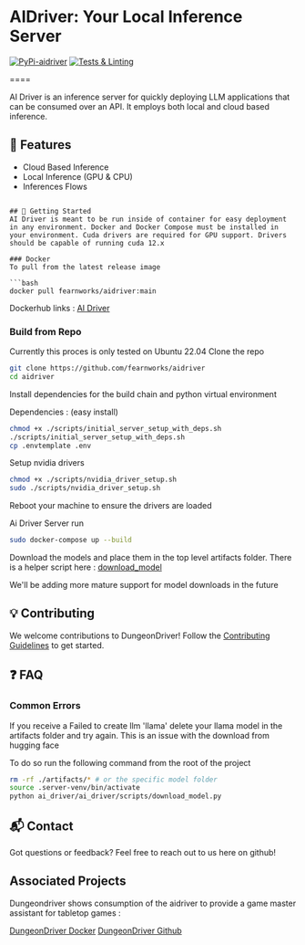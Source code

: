 # AIDriver: Your Local Inference Server
[![PyPi-aidriver](https://github.com/fearnworks/aidriver/actions/workflows/python-publish.yml/badge.svg?event=workflow_dispatch)](https://github.com/fearnworks/aidriver/actions/workflows/python-publish.yml)
[![Tests & Linting](https://github.com/fearnworks/aidriver/actions/workflows/pytest.yml/badge.svg)](https://github.com/fearnworks/aidriver/actions/workflows/pytest.yml)


====

AI Driver is an inference server for quickly deploying LLM applications that can be consumed over an API. It employs both local and cloud based inference.  

## 🌟 Features
- Cloud Based Inference
- Local Inference (GPU & CPU)
- Inferences Flows
```

## 🚀 Getting Started
AI Driver is meant to be run inside of container for easy deployment in any environment. Docker and Docker Compose must be installed in your environment. Cuda drivers are required for GPU support. Drivers should be capable of running cuda 12.x

### Docker
To pull from the latest release image

```bash
docker pull fearnworks/aidriver:main
```

Dockerhub links :
[AI Driver](https://hub.docker.com/repository/docker/fearnworks/aidriver/general)
### Build from Repo
Currently this proces is only tested on Ubuntu 22.04
Clone the repo

```bash
git clone https://github.com/fearnworks/aidriver
cd aidriver
```

Install dependencies for the build chain and python virtual environment

Dependencies : (easy install)
```bash
chmod +x ./scripts/initial_server_setup_with_deps.sh
./scripts/initial_server_setup_with_deps.sh
cp .envtemplate .env
```

Setup nvidia drivers

```bash
chmod +x ./scripts/nvidia_driver_setup.sh
sudo ./scripts/nvidia_driver_setup.sh
```

Reboot your machine to ensure the drivers are loaded

Ai Driver Server run
```bash
sudo docker-compose up --build
```

Download the models and place them in the top level artifacts folder. There is a helper script here :
[download_model](ai_driver/ai_driver/scripts/download_model.py)

We'll be adding more mature support for model downloads in the future

## 💡 Contributing

We welcome contributions to DungeonDriver! Follow the [Contributing Guidelines](./CONTRIBUTING.md) to get started.

## ❓ FAQ

### Common Errors
If you receive a Failed to create llm 'llama' delete your llama model in the artifacts folder and try again. This is an issue with the download from hugging face

To do so run the following command from the root of the project
```bash
rm -rf ./artifacts/* # or the specific model folder
source .server-venv/bin/activate
python ai_driver/ai_driver/scripts/download_model.py
```

## 📬 Contact

Got questions or feedback? Feel free to reach out to us here on github!

## Associated Projects
Dungeondriver shows consumption of the aidriver to provide a game master assistant for tabletop games : 

[DungeonDriver Docker](https://hub.docker.com/repository/docker/fearnworks/dungeondriver/general)
[DungeonDriver Github](https://github.com/fearnworks/dungeondriver)